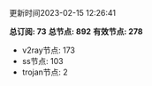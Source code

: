 更新时间2023-02-15 12:26:41

**总订阅: 73**
**总节点: 892**
**有效节点: 278**
- v2ray节点: 173
- ss节点: 103
- trojan节点: 2
